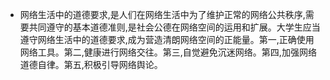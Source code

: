 - 网络生活中的道德要求,是人们在网络生活中为了维护正常的网络公共秩序,需要共同遵守的基本道德准则,是社会公德在网络空间的运用和扩展。大学生应当遵守网络生活中的道德要求,成为营造清朗网络空间的正能量。第一,正确使用网络工具。第二,健康进行网络交往。第三,自觉避免沉迷网络。第四,加强网络道德自律。第五,积极引导网络舆论。